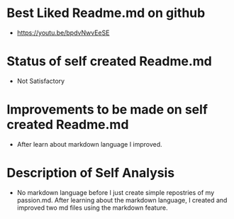 # Best Liked Readme.md on github
- https://youtu.be/bpdvNwvEeSE

# Status of self created Readme.md
- Not Satisfactory

# Improvements to be made on self created Readme.md
- After learn about markdown language I improved.

# Description of Self Analysis
- No markdown language before I just create simple repostries of my passion.md. After learning about the markdown language, I created and improved two md files using the markdown feature.
